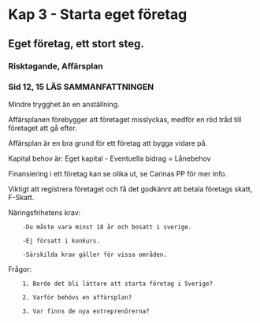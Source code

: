 #  Kap 3 - Starta eget företag
## Eget företag, ett stort steg.
### Risktagande, Affärsplan
### Sid 12, 15 LÄS SAMMANFATTNINGEN
Mindre trygghet än en anställning.

Affärsplanen förebygger att företaget misslyckas, medför en röd tråd till företaget att gå efter.

Affärsplan är en bra grund för ett företag att bygga vidare på.

Kapital behov är: Eget kapital - Eventuella bidrag = Lånebehov

Finansiering i ett företag kan se olika ut, se Carinas PP för mer info.

Viktigt att registrera företaget och få det godkännt att betala företags skatt, F-Skatt.

Näringsfrihetens krav:

        -Du måste vara minst 18 år och bosatt i sverige.
        
        -Ej försatt i konkurs.
        
        -Särskilda krav gäller för vissa områden.

Frågor:
        
        1. Borde det bli lättare att starta företag i Sverige?
        
        2. Varför behövs en affärsplan?
        
        3. Var finns de nya entreprenörerna?
